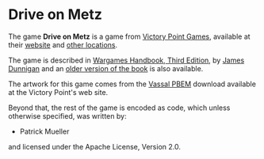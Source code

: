 Drive on Metz
================================================================================

The game **Drive on Metz** is a game from
[Victory Point Games](http://victorypointgames.com/), available at their
[website](http://victorypointgames.com/details.php?prodId=61) and 
[other locations](http://www.boardgamegeek.com/thread/455653/the-drive-on-metz-differences-between-the-three).

The game is described in 
[Wargames Handbook, Third Edition](http://www.amazon.com/Wargames-Handbook-Third-Edition-Professional/dp/0595155464),
by [James Dunnigan](http://www.jimdunnigan.com/)
and an 
[older version of the book](http://www.hyw.com/books/wargameshandbook/contents.htm)
is also available.

The artwork for this game comes from the 
[Vassal PBEM](http://victorypointgames.com/documents/DOM_Vassal.zip)
download available at the Victory Point's web site.

Beyond that, the rest of the game is encoded as code, which unless otherwise
specified, was written by:

* Patrick Mueller

and licensed under the Apache License, Version 2.0.